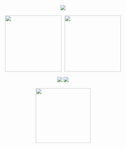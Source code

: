 <div align="center">
    <img src="https://img.shields.io/static/v1?label=Github&message=Gabriel Piva&color=f8efd4&style=for-the-badge&logo=GitHub">
</div>

<br>

<div align="center">
    <div style="display: flex; flex-wrap: wrap; justify-content: center; gap: 10px;">
        <img height="180em" src="https://github-readme-stats.vercel.app/api/top-langs/?username=gabriel-piva&layout=compact&langs_count=7&theme=dracula&bg_color=0d1117&hide_border=true"/>
        <img height="180em" src="https://github-readme-stats.vercel.app/api?username=gabriel-piva&show_icons=true&theme=dracula&include_all_commits=true&count_private=true&bg_color=0d1117&hide_border=true"/>
    </div>
</div>
<br>
<div align="center">
    <a href="https://www.linkedin.com/in/gabriel-piva/" target="_blank"><img src="https://img.shields.io/badge/LinkedIn-0077B5?style=for-the-badge&logo=linkedin&logoColor=white" target="_blank"></a>
    <a href="mailto:gabriel.piva@sou.unifal-mg.edu.br"><img src="https://img.shields.io/badge/-Gmail-%23333?style=for-the-badge&logo=gmail&logoColor=white&color=red" target="_blank"></a>
</div>
<br>
<div align="center">    
    <img width="175px" src="https://steamuserimages-a.akamaihd.net/ugc/5080655502037665128/6262FE1F0AF40B9D68794197E6FD4737EC86B4E4/">
</div>
  
